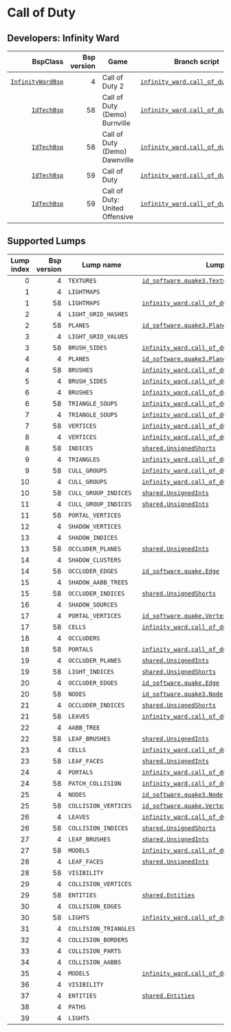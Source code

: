 # Call of Duty
## Developers: Infinity Ward

| BspClass | Bsp version | Game | Branch script | Supported lumps | Unused lumps | Coverage |
| -------: | ----------: | ---- | ------------- | --------------: | -----------: | :------- |
| [`InfinityWardBsp`](https://github.com/snake-biscuits/bsp_tool/blob/master/bsp_tool/infinity_ward.py#L9) | 4 | Call of Duty 2 | [`infinity_ward.call_of_duty2`](https://github.com/snake-biscuits/bsp_tool/blob/master/bsp_tool/branches/infinity_ward/call_of_duty2.py) | 21 / 40 | 0 | 50.60% |
| [`IdTechBsp`](https://github.com/snake-biscuits/bsp_tool/blob/master/bsp_tool/id_software.py#L92) | 58 | Call of Duty (Demo) Burnville | [`infinity_ward.call_of_duty1_demo`](https://github.com/snake-biscuits/bsp_tool/blob/master/bsp_tool/branches/infinity_ward/call_of_duty1_demo.py) | 26 / 31 | 0 | 79.71% |
| [`IdTechBsp`](https://github.com/snake-biscuits/bsp_tool/blob/master/bsp_tool/id_software.py#L92) | 58 | Call of Duty (Demo) Dawnville | [`infinity_ward.call_of_duty1_demo`](https://github.com/snake-biscuits/bsp_tool/blob/master/bsp_tool/branches/infinity_ward/call_of_duty1_demo.py) | 26 / 31 | 0 | 79.71% |
| [`IdTechBsp`](https://github.com/snake-biscuits/bsp_tool/blob/master/bsp_tool/id_software.py#L92) | 59 | Call of Duty | [`infinity_ward.call_of_duty1`](https://github.com/snake-biscuits/bsp_tool/blob/master/bsp_tool/branches/infinity_ward/call_of_duty1.py) | 26 / 31 | 0 | 79.71% |
| [`IdTechBsp`](https://github.com/snake-biscuits/bsp_tool/blob/master/bsp_tool/id_software.py#L92) | 59 | Call of Duty: United Offensive | [`infinity_ward.call_of_duty1`](https://github.com/snake-biscuits/bsp_tool/blob/master/bsp_tool/branches/infinity_ward/call_of_duty1.py) | 26 / 31 | 0 | 79.71% |


## Supported Lumps
| Lump index | Bsp version | Lump name | LumpClass | Coverage |
| ---------: | ----------: | --------- | --------- | :------- |
| 0 | 4 | `TEXTURES` | [`id_software.quake3.Texture`](https://github.com/snake-biscuits/bsp_tool/blob/master/bsp_tool/branches/id_software/quake3.py#L321) | 100% |
| 1 | 4 | `LIGHTMAPS` |  | 0% |
| 1 | 58 | `LIGHTMAPS` | [`infinity_ward.call_of_duty1_demo.Lightmap`](https://github.com/snake-biscuits/bsp_tool/blob/master/bsp_tool/branches/infinity_ward/call_of_duty1_demo.py#L183) | 100% |
| 2 | 4 | `LIGHT_GRID_HASHES` |  | 0% |
| 2 | 58 | `PLANES` | [`id_software.quake3.Plane`](https://github.com/snake-biscuits/bsp_tool/blob/master/bsp_tool/branches/id_software/quake3.py#L312) | 100% |
| 3 | 4 | `LIGHT_GRID_VALUES` |  | 0% |
| 3 | 58 | `BRUSH_SIDES` | [`infinity_ward.call_of_duty1_demo.BrushSide`](https://github.com/snake-biscuits/bsp_tool/blob/master/bsp_tool/branches/infinity_ward/call_of_duty1_demo.py#L121) | 100% |
| 4 | 4 | `PLANES` | [`id_software.quake3.Plane`](https://github.com/snake-biscuits/bsp_tool/blob/master/bsp_tool/branches/id_software/quake3.py#L312) | 100% |
| 4 | 58 | `BRUSHES` | [`infinity_ward.call_of_duty1_demo.Brush`](https://github.com/snake-biscuits/bsp_tool/blob/master/bsp_tool/branches/infinity_ward/call_of_duty1_demo.py#L113) | 100% |
| 5 | 4 | `BRUSH_SIDES` | [`infinity_ward.call_of_duty1_demo.BrushSide`](https://github.com/snake-biscuits/bsp_tool/blob/master/bsp_tool/branches/infinity_ward/call_of_duty1_demo.py#L121) | 100% |
| 6 | 4 | `BRUSHES` | [`infinity_ward.call_of_duty1_demo.Brush`](https://github.com/snake-biscuits/bsp_tool/blob/master/bsp_tool/branches/infinity_ward/call_of_duty1_demo.py#L113) | 100% |
| 6 | 58 | `TRIANGLE_SOUPS` | [`infinity_ward.call_of_duty1_demo.TriangleSoup`](https://github.com/snake-biscuits/bsp_tool/blob/master/bsp_tool/branches/infinity_ward/call_of_duty1_demo.py#L253) | 100% |
| 7 | 4 | `TRIANGLE_SOUPS` | [`infinity_ward.call_of_duty2.TriangleSoup`](https://github.com/snake-biscuits/bsp_tool/blob/master/bsp_tool/branches/infinity_ward/call_of_duty2.py#L171) | 100% |
| 7 | 58 | `VERTICES` | [`infinity_ward.call_of_duty1_demo.Vertex`](https://github.com/snake-biscuits/bsp_tool/blob/master/bsp_tool/branches/infinity_ward/call_of_duty1_demo.py#L264) | 100% |
| 8 | 4 | `VERTICES` | [`infinity_ward.call_of_duty2.Vertex`](https://github.com/snake-biscuits/bsp_tool/blob/master/bsp_tool/branches/infinity_ward/call_of_duty2.py#L182) | 83% |
| 8 | 58 | `INDICES` | [`shared.UnsignedShorts`](https://github.com/snake-biscuits/bsp_tool/blob/master/bsp_tool/branches/shared.py#L31) | 100% |
| 9 | 4 | `TRIANGLES` | [`infinity_ward.call_of_duty2.Triangle`](https://github.com/snake-biscuits/bsp_tool/blob/master/bsp_tool/branches/infinity_ward/call_of_duty2.py#L166) | 100% |
| 9 | 58 | `CULL_GROUPS` | [`infinity_ward.call_of_duty1_demo.CullGroup`](https://github.com/snake-biscuits/bsp_tool/blob/master/bsp_tool/branches/infinity_ward/call_of_duty1_demo.py#L145) | 100% |
| 10 | 4 | `CULL_GROUPS` | [`infinity_ward.call_of_duty1_demo.CullGroup`](https://github.com/snake-biscuits/bsp_tool/blob/master/bsp_tool/branches/infinity_ward/call_of_duty1_demo.py#L145) | 100% |
| 10 | 58 | `CULL_GROUP_INDICES` | [`shared.UnsignedInts`](https://github.com/snake-biscuits/bsp_tool/blob/master/bsp_tool/branches/shared.py#L23) | 100% |
| 11 | 4 | `CULL_GROUP_INDICES` | [`shared.UnsignedInts`](https://github.com/snake-biscuits/bsp_tool/blob/master/bsp_tool/branches/shared.py#L23) | 100% |
| 11 | 58 | `PORTAL_VERTICES` |  | 0% |
| 12 | 4 | `SHADOW_VERTICES` |  | 0% |
| 13 | 4 | `SHADOW_INDICES` |  | 0% |
| 13 | 58 | `OCCLUDER_PLANES` | [`shared.UnsignedInts`](https://github.com/snake-biscuits/bsp_tool/blob/master/bsp_tool/branches/shared.py#L23) | 100% |
| 14 | 4 | `SHADOW_CLUSTERS` |  | 0% |
| 14 | 58 | `OCCLUDER_EDGES` | [`id_software.quake.Edge`](https://github.com/snake-biscuits/bsp_tool/blob/master/bsp_tool/branches/id_software/quake.py#L150) | 100% |
| 15 | 4 | `SHADOW_AABB_TREES` |  | 0% |
| 15 | 58 | `OCCLUDER_INDICES` | [`shared.UnsignedShorts`](https://github.com/snake-biscuits/bsp_tool/blob/master/bsp_tool/branches/shared.py#L31) | 100% |
| 16 | 4 | `SHADOW_SOURCES` |  | 0% |
| 17 | 4 | `PORTAL_VERTICES` | [`id_software.quake.Vertex`](https://github.com/snake-biscuits/bsp_tool/blob/master/bsp_tool/branches/id_software/quake.py#L261) | 100% |
| 17 | 58 | `CELLS` | [`infinity_ward.call_of_duty1_demo.Cell`](https://github.com/snake-biscuits/bsp_tool/blob/master/bsp_tool/branches/infinity_ward/call_of_duty1_demo.py#L128) | 75% |
| 18 | 4 | `OCCLUDERS` |  | 0% |
| 18 | 58 | `PORTALS` | [`infinity_ward.call_of_duty1_demo.Portal`](https://github.com/snake-biscuits/bsp_tool/blob/master/bsp_tool/branches/infinity_ward/call_of_duty1_demo.py#L244) | 100% |
| 19 | 4 | `OCCLUDER_PLANES` | [`shared.UnsignedInts`](https://github.com/snake-biscuits/bsp_tool/blob/master/bsp_tool/branches/shared.py#L23) | 100% |
| 19 | 58 | `LIGHT_INDICES` | [`shared.UnsignedShorts`](https://github.com/snake-biscuits/bsp_tool/blob/master/bsp_tool/branches/shared.py#L31) | 100% |
| 20 | 4 | `OCCLUDER_EDGES` | [`id_software.quake.Edge`](https://github.com/snake-biscuits/bsp_tool/blob/master/bsp_tool/branches/id_software/quake.py#L150) | 100% |
| 20 | 58 | `NODES` | [`id_software.quake3.Node`](https://github.com/snake-biscuits/bsp_tool/blob/master/bsp_tool/branches/id_software/quake3.py#L297) | 100% |
| 21 | 4 | `OCCLUDER_INDICES` | [`shared.UnsignedShorts`](https://github.com/snake-biscuits/bsp_tool/blob/master/bsp_tool/branches/shared.py#L31) | 100% |
| 21 | 58 | `LEAVES` | [`infinity_ward.call_of_duty1_demo.Leaf`](https://github.com/snake-biscuits/bsp_tool/blob/master/bsp_tool/branches/infinity_ward/call_of_duty1_demo.py#L156) | 66% |
| 22 | 4 | `AABB_TREE` |  | 0% |
| 22 | 58 | `LEAF_BRUSHES` | [`shared.UnsignedInts`](https://github.com/snake-biscuits/bsp_tool/blob/master/bsp_tool/branches/shared.py#L23) | 100% |
| 23 | 4 | `CELLS` | [`infinity_ward.call_of_duty1_demo.Cell`](https://github.com/snake-biscuits/bsp_tool/blob/master/bsp_tool/branches/infinity_ward/call_of_duty1_demo.py#L128) | 75% |
| 23 | 58 | `LEAF_FACES` | [`shared.UnsignedInts`](https://github.com/snake-biscuits/bsp_tool/blob/master/bsp_tool/branches/shared.py#L23) | 100% |
| 24 | 4 | `PORTALS` | [`infinity_ward.call_of_duty1_demo.Portal`](https://github.com/snake-biscuits/bsp_tool/blob/master/bsp_tool/branches/infinity_ward/call_of_duty1_demo.py#L244) | 100% |
| 24 | 58 | `PATCH_COLLISION` | [`infinity_ward.call_of_duty1_demo.PatchCollision`](https://github.com/snake-biscuits/bsp_tool/blob/master/bsp_tool/branches/infinity_ward/call_of_duty1_demo.py#L231) | 80% |
| 25 | 4 | `NODES` | [`id_software.quake3.Node`](https://github.com/snake-biscuits/bsp_tool/blob/master/bsp_tool/branches/id_software/quake3.py#L297) | 100% |
| 25 | 58 | `COLLISION_VERTICES` | [`id_software.quake.Vertex`](https://github.com/snake-biscuits/bsp_tool/blob/master/bsp_tool/branches/id_software/quake.py#L261) | 100% |
| 26 | 4 | `LEAVES` | [`infinity_ward.call_of_duty1_demo.Leaf`](https://github.com/snake-biscuits/bsp_tool/blob/master/bsp_tool/branches/infinity_ward/call_of_duty1_demo.py#L156) | 66% |
| 26 | 58 | `COLLISION_INDICES` | [`shared.UnsignedShorts`](https://github.com/snake-biscuits/bsp_tool/blob/master/bsp_tool/branches/shared.py#L31) | 100% |
| 27 | 4 | `LEAF_BRUSHES` | [`shared.UnsignedInts`](https://github.com/snake-biscuits/bsp_tool/blob/master/bsp_tool/branches/shared.py#L23) | 100% |
| 27 | 58 | `MODELS` | [`infinity_ward.call_of_duty1_demo.Model`](https://github.com/snake-biscuits/bsp_tool/blob/master/bsp_tool/branches/infinity_ward/call_of_duty1_demo.py#L205) | 100% |
| 28 | 4 | `LEAF_FACES` | [`shared.UnsignedInts`](https://github.com/snake-biscuits/bsp_tool/blob/master/bsp_tool/branches/shared.py#L23) | 100% |
| 28 | 58 | `VISIBILITY` |  | 0% |
| 29 | 4 | `COLLISION_VERTICES` |  | 0% |
| 29 | 58 | `ENTITIES` | [`shared.Entities`](https://github.com/snake-biscuits/bsp_tool/blob/master/bsp_tool/branches/shared.py#L36) | 100% |
| 30 | 4 | `COLLISION_EDGES` |  | 0% |
| 30 | 58 | `LIGHTS` | [`infinity_ward.call_of_duty1_demo.Light`](https://github.com/snake-biscuits/bsp_tool/blob/master/bsp_tool/branches/infinity_ward/call_of_duty1_demo.py#L170) | 50% |
| 31 | 4 | `COLLISION_TRIANGLES` |  | 0% |
| 32 | 4 | `COLLISION_BORDERS` |  | 0% |
| 33 | 4 | `COLLISION_PARTS` |  | 0% |
| 34 | 4 | `COLLISION_AABBS` |  | 0% |
| 35 | 4 | `MODELS` | [`infinity_ward.call_of_duty1_demo.Model`](https://github.com/snake-biscuits/bsp_tool/blob/master/bsp_tool/branches/infinity_ward/call_of_duty1_demo.py#L205) | 100% |
| 36 | 4 | `VISIBILITY` |  | 0% |
| 37 | 4 | `ENTITIES` | [`shared.Entities`](https://github.com/snake-biscuits/bsp_tool/blob/master/bsp_tool/branches/shared.py#L36) | 100% |
| 38 | 4 | `PATHS` |  | 0% |
| 39 | 4 | `LIGHTS` |  | 0% |



